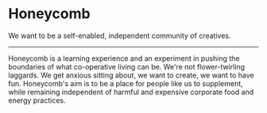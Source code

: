 # Honeycomb

We want to be a self-enabled, independent community of creatives.

---

Honeycomb is a learning experience and an experiment in pushing the boundaries of what co-operative living can be. We're not flower-twirling laggards. We get anxious sitting about, we want to create, we want to have fun. Honeycomb's aim is to be a place for people like us to supplement, while remaining independent of harmful and expensive corporate food and energy practices.
